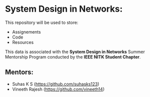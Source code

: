 # System Design in Networks:

This repository will be used to store:
- Assignements
- Code
- Resources

This data is associated with the **System Design in Networks** Summer Mentorship Program conducted by the **IEEE NITK Student Chapter**.

## Mentors:
- Suhas K S (https://github.com/suhasks123)
- Vineeth Rajesh (https://github.com/vineeth14)
